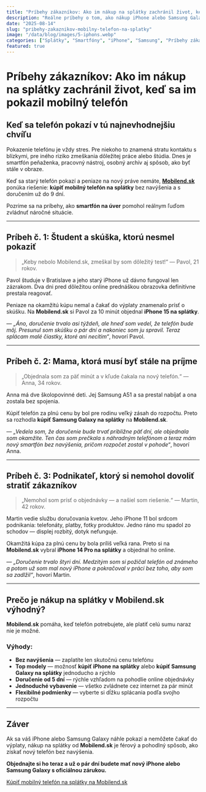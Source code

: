 ```yaml
---
title: "Príbehy zákazníkov: Ako im nákup na splátky zachránil život, keď sa im pokazil mobilný telefón"
description: "Reálne príbehy o tom, ako nákup iPhone alebo Samsung Galaxy na splátky cez Mobilend.sk pomohol v kritickej chvíli. Bez navýšenia, s doručením od 5 dní."
date: "2025-08-14"
slug: "pribehy-zakaznikov-mobilny-telefon-na-splatky"
image: "/data/blog/images/5-iphons.webp"
categories: ["Splátky", "Smartfóny", "iPhone", "Samsung", "Príbehy zákazníkov"]
featured: true
---
```


# Príbehy zákazníkov: Ako im nákup na splátky zachránil život, keď sa im pokazil mobilný telefón

## Keď sa telefón pokazí v tú najnevhodnejšiu chvíľu  
Pokazenie telefónu je vždy stres. Pre niekoho to znamená stratu kontaktu s blízkymi, pre iného riziko zmeškania dôležitej práce alebo štúdia. Dnes je smartfón peňaženka, pracovný nástroj, osobný archív aj spôsob, ako byť stále v obraze.  

Keď sa starý telefón pokazí a peniaze na nový práve nemáte, **[Mobilend.sk](https://mobilend.sk/)** ponúka riešenie: **kúpiť mobilný telefón na splátky** bez navýšenia a s doručením už do 9 dní.  

Pozrime sa na príbehy, ako **smartfón na úver** pomohol reálnym ľuďom zvládnuť náročné situácie.  

---

## Príbeh č. 1: Študent a skúška, ktorú nesmel pokaziť  

> „Keby nebolo Mobilend.sk, zmeškal by som dôležitý test!“ — Pavol, 21 rokov.

Pavol študuje v Bratislave a jeho starý iPhone už dávno fungoval len zázrakom. Dva dni pred dôležitou online prednáškou obrazovka definitívne prestala reagovať.  

Peniaze na okamžitú kúpu nemal a čakať do výplaty znamenalo prísť o skúšku. Na **Mobilend.sk** si Pavol za 10 minút objednal **iPhone 15 na splátky**.  

— *„Áno, doručenie trvalo asi týždeň, ale hneď som vedel, že telefón bude môj. Presunul som skúšku o pár dní a nakoniec som ju spravil. Teraz splácam malé čiastky, ktoré ani necítim“*, hovorí Pavol.  

---

## Príbeh č. 2: Mama, ktorá musí byť stále na príjme  

> „Objednala som za päť minút a v kľude čakala na nový telefón.“ — Anna, 34 rokov.

Anna má dve školopovinné deti. Jej Samsung A51 a sa prestal nabíjať a ona zostala bez spojenia.  

Kúpiť telefón za plnú cenu by bol pre rodinu veľký zásah do rozpočtu. Preto sa rozhodla **kúpiť Samsung Galaxy na splátky** na **Mobilend.sk**.  

— *„Vedela som, že doručenie bude trvať približne päť dní, ale objednala som okamžite. Ten čas som prečkala s náhradným telefónom a teraz mám nový smartfón bez navýšenia, pričom rozpočet zostal v pohode“*, hovorí Anna.  

---

## Príbeh č. 3: Podnikateľ, ktorý si nemohol dovoliť stratiť zákazníkov  

> „Nemohol som prísť o objednávky — a našiel som riešenie.“ — Martin, 42 rokov.

Martin vedie službu doručovania kvetov. Jeho iPhone 11 bol srdcom podnikania: telefonáty, platby, fotky produktov. Jedno ráno mu spadol zo schodov — displej rozbitý, dotyk nefunguje.  

Okamžitá kúpa za plnú cenu by bola príliš veľká rana. Preto si na **Mobilend.sk** vybral **iPhone 14 Pro na splátky** a objednal ho online.  

— *„Doručenie trvalo štyri dní. Medzitým som si požičal telefón od známeho a potom už som mal nový iPhone a pokračoval v práci bez toho, aby som sa zadlžil“*, hovorí Martin.  

---

## Prečo je nákup na splátky v Mobilend.sk výhodný?  

**Mobilend.sk** pomáha, keď telefón potrebujete, ale platiť celú sumu naraz nie je možné.  

### Výhody:  
- **Bez navýšenia** — zaplatíte len skutočnú cenu telefónu  
- **Top modely** — možnosť **kúpiť iPhone na splátky** alebo **kúpiť Samsung Galaxy na splátky** jednoducho a rýchlo  
- **Doručenie od 5 dní** — rýchle vzhľadom na pohodlie online objednávky  
- **Jednoduché vybavenie** — všetko zvládnete cez internet za pár minút  
- **Flexibilné podmienky** — vyberte si dĺžku splácania podľa svojho rozpočtu  

---

 ##  Záver  

Ak sa váš iPhone alebo Samsung Galaxy náhle pokazí a nemôžete čakať do výplaty, nákup na splátky od **Mobilend.sk** je férový a pohodlný spôsob, ako získať nový telefón bez navýšenia.  

  **Objednajte si ho teraz a už o pár dní budete mať nový iPhone alebo Samsung Galaxy s oficiálnou zárukou.**  

 [Kúpiť mobilný telefón na splátky na Mobilend.sk](https://mobilend.sk/)
